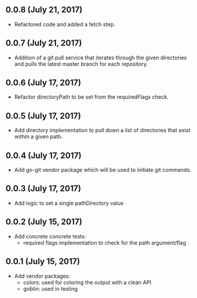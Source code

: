 ## 0.0.8 (July 21, 2017)

- Refactored code and added a fetch step.

## 0.0.7 (July 21, 2017)

- Addition of a git pull service that iterates through the given directories and pulls the latest master branch for each repository.

## 0.0.6 (July 17, 2017)

- Refactor directoryPath to be set from the requiredFlags check.

## 0.0.5 (July 17, 2017)

- Add directory implementation to pull down a list of directories that exist within a given path.

## 0.0.4 (July 17, 2017)

- Add go-git vendor package which will be used to initiate git commands.

## 0.0.3 (July 17, 2017)

- Add logic to set a single pathDirectory value
    
## 0.0.2 (July 15, 2017)

- Add concrete concrete tests:
    - required flags implementation to check for the path argument/flag
    
## 0.0.1 (July 15, 2017)

- Add vendor packages:
    - colors: used for coloring the output with a clean API
    - goblin: used in testing